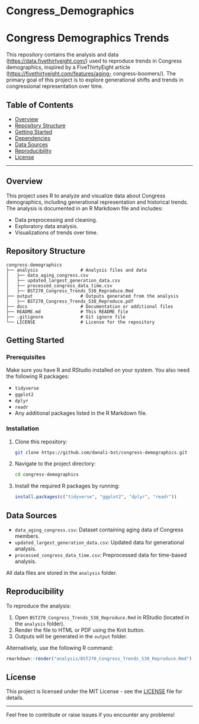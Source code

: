 # Congress_Demographics

# Congress Demographics Trends

This repository contains the analysis and data (https://data.fivethirtyeight.com/) used to reproduce trends in Congress demographics, inspired by a FiveThirtyEight article (https://fivethirtyeight.com/features/aging- congress-boomers/). The primary goal of this project is to explore generational shifts and trends in congressional representation over time.

## Table of Contents

- [Overview](#overview)
- [Repository Structure](#repository-structure)
- [Getting Started](#getting-started)
- [Dependencies](#dependencies)
- [Data Sources](#data-sources)
- [Reproducibility](#reproducibility)
- [License](#license)

---

## Overview

This project uses R to analyze and visualize data about Congress demographics, including generational representation and historical trends. The analysis is documented in an R Markdown file and includes:

- Data preprocessing and cleaning.
- Exploratory data analysis.
- Visualizations of trends over time.

## Repository Structure

```
congress-demographics
├── analysis                # Analysis files and data
│   ├── data_aging_congress.csv
│   ├── updated_largest_generation_data.csv
│   ├── processed_congress_data_time.csv
│   ├── BST270_Congress_Trends_538_Reproduce.Rmd
├── output                  # Outputs generated from the analysis
│   ├── BST270_Congress_Trends_538_Reproduce.pdf
├── docs                    # Documentation or additional files
├── README.md               # This README file
├── .gitignore              # Git ignore file
└── LICENSE                 # License for the repository
```

## Getting Started

### Prerequisites

Make sure you have R and RStudio installed on your system. You also need the following R packages:

- `tidyverse`
- `ggplot2`
- `dplyr`
- `readr`
- Any additional packages listed in the R Markdown file.

### Installation

1. Clone this repository:

   ```bash
   git clone https://github.com/danali-bst/congress-demographics.git
   ```

2. Navigate to the project directory:

   ```bash
   cd congress-demographics
   ```

3. Install the required R packages by running:

   ```R
   install.packages(c("tidyverse", "ggplot2", "dplyr", "readr"))
   ```

## Data Sources

- `data_aging_congress.csv`: Dataset containing aging data of Congress members.
- `updated_largest_generation_data.csv`: Updated data for generational analysis.
- `processed_congress_data_time.csv`: Preprocessed data for time-based analysis.

All data files are stored in the `analysis` folder.

## Reproducibility

To reproduce the analysis:

1. Open `BST270_Congress_Trends_538_Reproduce.Rmd` in RStudio (located in the `analysis` folder).
2. Render the file to HTML or PDF using the Knit button.
3. Outputs will be generated in the `output` folder.

Alternatively, use the following R command:

```R
rmarkdown::render("analysis/BST270_Congress_Trends_538_Reproduce.Rmd")
```

## License

This project is licensed under the MIT License - see the [LICENSE](LICENSE) file for details.

---

Feel free to contribute or raise issues if you encounter any problems!


